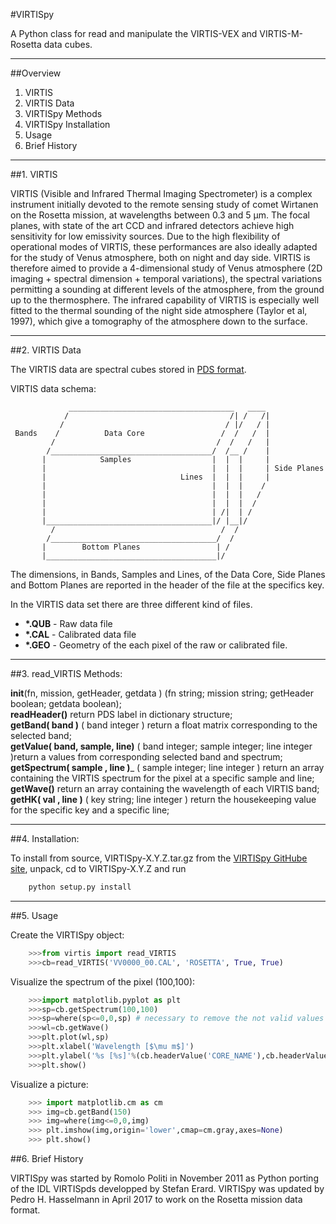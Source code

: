 #VIRTISpy

A Python class for read and manipulate the VIRTIS-VEX and VIRTIS-M-Rosetta data cubes.

***

##Overview

 1.  VIRTIS
 2.  VIRTIS Data
 3.  VIRTISpy Methods
 4.  VIRTISpy Installation
 5.  Usage
 6.  Brief History

***

##1. VIRTIS 


VIRTIS (Visible and Infrared Thermal Imaging Spectrometer) is a complex instrument initially devoted to the remote sensing study of comet Wirtanen on the Rosetta mission, at wavelengths between 0.3 and 5 µm. The focal planes, with state of the art CCD and infrared detectors achieve high sensitivity for low emissivity sources. Due to the high flexibility of operational modes of VIRTIS, these performances are also ideally adapted for the study of Venus atmosphere, both on night and day side. VIRTIS is therefore aimed to provide a 4-dimensional study of Venus atmosphere (2D imaging + spectral dimension + temporal variations), the spectral variations permitting a sounding at different levels of the atmosphere, from the ground up to the thermosphere. The infrared capability of VIRTIS is especially well fitted to the thermal sounding of the night side atmosphere (Taylor et al, 1997), which give a tomography of the atmosphere down to the surface.

***

##2. VIRTIS Data


The VIRTIS data are spectral cubes stored in [PDS format](http://pds.nasa.gov).

VIRTIS data schema:

	             _____________________________________   ____
                /                                    /| /   /|
               /                                    / |/   / |
     Bands    /          Data Core                 /  /   /  |
             /                                    /  /   /   |
            /____________________________________/  /__ /    |
           |            Samples                  |  |  |     |
           |                                     |  |  |     | Side Planes
           |                              Lines  |  |  |     |
           |                                     |  |  |    /
           |                                     |  |  |   / 
           |                                     |  |  |  /   
           |                                     | /|  | /   
           |_____________________________________|/ |__|/    
             /                                     /  /      
            /_____________________________________/  /
           |        Bottom Planes                 | /
           |______________________________________|/



The dimensions, in Bands, Samples and Lines, of the Data Core, Side Planes and Bottom Planes are reported in the header of the file at the specifics key.

In the VIRTIS data set there are three different kind of files.

  + **\*\.QUB** - Raw data file
  + **\*\.CAL** - Calibrated data file
  + **\*\.GEO** - Geometry of the each pixel of the raw or calibrated file.
	
***

##3. read_VIRTIS Methods:

 __init__(fn, mission, getHeader, getdata ) (fn string; mission string; getHeader boolean; getdata boolean);  
 __readHeader()__ return PDS label in dictionary structure;  
 __getBand( band )__ ( band integer ) return a float matrix corresponding to the selected band;  
 __getValue( band, sample, line)__ ( band integer; sample integer; line integer )return a values from corresponding selected band and spectrum;  
 __getSpectrum( sample , line )___ ( sample integer; line integer ) return an array containing the VIRTIS spectrum for the pixel at a specific sample and line;  
 __getWave()__ return an array containing the wavelength of each VIRTIS band;  
 __getHK( val , line )__ ( key string; line integer ) return the housekeeping value for the specific key and a specific line;  


***  

##4. Installation:


To install from source, VIRTISpy-X.Y.Z.tar.gz from the [VIRTISpy GitHube site](https://github.com/RomoloPoliti/VIRTISpy), unpack, cd to VIRTISpy-X.Y.Z and run

```bash
	python setup.py install
```

***

##5. Usage


Create the VIRTISpy object:

```python
	>>>from virtis import read_VIRTIS
	>>>cb=read_VIRTIS('VV0000_00.CAL', 'ROSETTA', True, True)
```

Visualize the spectrum of the pixel (100,100):

```python
	>>>import matplotlib.pyplot as plt
	>>>sp=cb.getSpectrum(100,100)
	>>>sp=where(sp<=0,0,sp) # necessary to remove the not valid values
	>>>wl=cb.getWave()
	>>>plt.plot(wl,sp)
	>>>plt.xlabel('Wavelength [$\mu m$]')
	>>>plt.ylabel('%s [%s]'%(cb.headerValue('CORE_NAME'),cb.headerValue('CORE_UNIT')))
	>>>plt.show()
```

Visualize a picture:

```python
	>>> import matplotlib.cm as cm
	>>> img=cb.getBand(150)
	>>> img=where(img<=0,0,img)
	>>> plt.imshow(img,origin='lower',cmap=cm.gray,axes=None)
	>>> plt.show()
```


##6. Brief History


VIRTISpy was started by Romolo Politi in November 2011 as Python porting of the IDL VIRTISpds developped by Stefan Erard.
VIRTISpy was updated by Pedro H. Hasselmann in April 2017 to work on the Rosetta mission data format.

